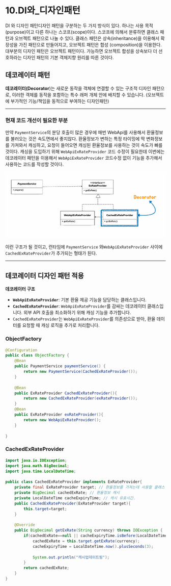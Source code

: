 # 10.DI와_디자인패턴



DI 와 디자인 패턴디자인 패턴을 구분하는 두 가지 방식이 있다. 하나는 사용 목적(purpose)이고 다른 하나는 스코프(scope)이다. 스코프에 의해서 분류하면 클래스 패턴과 오브젝트 패턴으로 나눌 수 있다. 클래스 패턴은 상속(inheritance)을 이용해서 확장성을 가진 패턴으로 만들어지고, 오브젝트 패턴은 합성 (composition)을 이용한다. 대부분의 디자인 패턴은 오브젝트 패턴이다. 가능하면 오브젝트 합성을 상속보다 더 선호하라는 디자인 패턴의 기본 객체지향 원리를 따른 것이다.

 

## 데코레이터 패턴

**데코레이터(Decorator**)는 새로운 동작을 객체에 연결할 수 있는 구조적 디자인 패턴으로, 이러한 객체를 동작을 포함하는 특수 래퍼 개체 안에 배치할 수 있습니다.
(오브젝트에 부가적인 기능/책임을 동적으로 부여하는 디자인패턴)

---



### 현재 코드 개선이 필요한 부분

만약 `PaymentService`의 분당 호출이 많은 경우에 매번 WebApi를 사용해서 환율정보를 불러오는 것은 속도면에서 좋지않다. 환율정보가 변하는 특정 타이밍에 딱 변화정보를 가져와서 캐싱하고, 요청이 들어오면 캐싱된 환율정보를 사용하는 것이 속도가 빠를것이다.
캐싱을 도입하기 위해 `WebApiExRateProvider` 코드 수정이 필요한데 이번에는 데코레이터 패턴을 이용해서 `WebApiExRateProvider` 코드수정 없이 기능을 추가해서 사용하는 코드를 작성할 것이다. 

![image-20241116203237001](../images.assets/10_image.png)

이런 구조가 될 것이고,  런타임에 `PaymentService` 와`WebApiExRateProvider`  사이에 `CachedExRateProvider`가 추가되는 형태가 된다. 



---

## 데코레이터 디자인 패턴 적용

**데코레이터 구조**

- **`WebApiExRateProvider`**: 기본 환율 제공 기능을 담당하는 클래스입니다.
- **`CachedExRateProvider`**: `WebApiExRateProvider`를 감싸는 데코레이터 클래스입니다. 외부 API 호출을 최소화하기 위해 캐싱 기능을 추가합니다.
- `CachedExRateProvider`는 `WebApiExRateProvider`를 의존성으로 받아, 환율 데이터를 요청할 때 캐싱 로직을 추가로 처리합니다.

### ObjectFactory

```java
@Configuration
public class ObjectFactory {
    @Bean
    public PaymentService paymentService() {
        return new PaymentService(CachedExRateProvider());
    }

    @Bean
    public ExRateProvider CachedExRateProvider(){
        return new CachedExRateProvider(exRateProvider());
    }
    @Bean
    public ExRateProvider exRateProvider(){
        return new WebApiExRateProvider();
    }

}
```

### CachedExRateProvider

```java
import java.io.IOException;
import java.math.BigDecimal;
import java.time.LocalDateTime;

public class CachedExRateProvider implements ExRateProvider{
    private final ExRateProvider target; // 환율정보를 가져는데 사용할 클래스 WebApiExRateProvider
    private BigDecimal cachedExRate; // 환율정보 캐시
    private LocalDateTime cacheExpiryTime; // 캐시 유효시간.
    public CachedExRateProvider(ExRateProvider target){
        this.target=target;
    }

    @Override
    public BigDecimal getExRate(String currency) throws IOException {
        if(cachedExRate==null || cacheExpiryTime.isBefore(LocalDateTime.now())){
            cachedExRate = this.target.getExRate(currency);
            cacheExpiryTime = LocalDateTime.now().plusSeconds(3);

            System.out.println("캐시업데이트됨");
        }
        return cachedExRate;
    }
}
```

